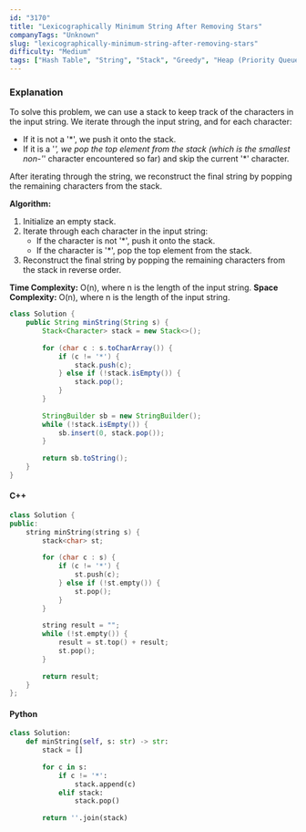 ```yaml
---
id: "3170"
title: "Lexicographically Minimum String After Removing Stars"
companyTags: "Unknown"
slug: "lexicographically-minimum-string-after-removing-stars"
difficulty: "Medium"
tags: ["Hash Table", "String", "Stack", "Greedy", "Heap (Priority Queue)"]
---
```


### Explanation
To solve this problem, we can use a stack to keep track of the characters in the input string. We iterate through the input string, and for each character:
- If it is not a '*', we push it onto the stack.
- If it is a '*', we pop the top element from the stack (which is the smallest non-'*' character encountered so far) and skip the current '*' character.

After iterating through the string, we reconstruct the final string by popping the remaining characters from the stack.

**Algorithm:**
1. Initialize an empty stack.
2. Iterate through each character in the input string:
   - If the character is not '*', push it onto the stack.
   - If the character is '*', pop the top element from the stack.
3. Reconstruct the final string by popping the remaining characters from the stack in reverse order.

**Time Complexity:** O(n), where n is the length of the input string.
**Space Complexity:** O(n), where n is the length of the input string.

```java
class Solution {
    public String minString(String s) {
        Stack<Character> stack = new Stack<>();
        
        for (char c : s.toCharArray()) {
            if (c != '*') {
                stack.push(c);
            } else if (!stack.isEmpty()) {
                stack.pop();
            }
        }
        
        StringBuilder sb = new StringBuilder();
        while (!stack.isEmpty()) {
            sb.insert(0, stack.pop());
        }
        
        return sb.toString();
    }
}
```

#### C++
```cpp
class Solution {
public:
    string minString(string s) {
        stack<char> st;
        
        for (char c : s) {
            if (c != '*') {
                st.push(c);
            } else if (!st.empty()) {
                st.pop();
            }
        }
        
        string result = "";
        while (!st.empty()) {
            result = st.top() + result;
            st.pop();
        }
        
        return result;
    }
};
```

#### Python
```python
class Solution:
    def minString(self, s: str) -> str:
        stack = []
        
        for c in s:
            if c != '*':
                stack.append(c)
            elif stack:
                stack.pop()
                
        return ''.join(stack)
```
